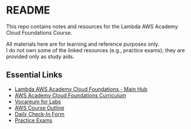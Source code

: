 # README

This repo contains notes and resources for the Lambda AWS Academy Cloud Foundations Course.

All materials here are for learning and reference purposes only.  
I do not own some of the linked resources (e.g., practice exams); they are provided only as study aids.

## Essential Links

- [Lambda AWS Academy Cloud Foundations - Main Hub](http://d8rg5deuq9171.cloudfront.net/)
- [AWS Academy Cloud Foundations Curriculum](https://www.aws.training/Details/Curriculum?transcriptId=-NscDQNnt0KwQEi-zYfB8Q2&id=43078)
- [Vocareum for Labs](https://labs.vocareum.com/main/main.php)
- [AWS Course Outline](https://docs.google.com/spreadsheets/d/1PznLoDbm4azsqE72rQX9sMcQthpIpd3CmSIVlOCArO8/edit#gid=115683906)
- [Daily Check-In Form](https://airtable.com/shrVbfR440AeHUvvO)
- [Practice Exams](https://docs.google.com/document/d/1BwbqaQl5NlEo7FS8okprVsau2GgUwjFeQ_szT5nmn5c/edit)